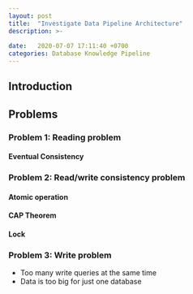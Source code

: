 ```yaml
---
layout: post
title:  "Investigate Data Pipeline Architecture"
description: >-
  
date:   2020-07-07 17:11:40 +0700
categories: Database Knowledge Pipeline
---
```

## Introduction
## Problems
### Problem 1: Reading problem
#### Eventual Consistency
### Problem 2: Read/write consistency problem 
#### Atomic operation
#### CAP Theorem
#### Lock
### Problem 3: Write problem
- Too many write queries at the same time
- Data is too big for just one database
